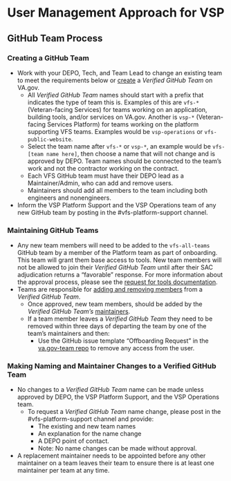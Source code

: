 # User Management Approach for VSP

## GitHub Team Process

### Creating a GitHub Team 

* Work with your DEPO, Tech, and Team Lead to change an existing team to meet the requirements below or [create](https://help.github.com/en/enterprise/2.19/admin/user-management/creating-teams) a *Verified GitHub Team* on VA.gov. 
    * All *Verified GitHub Team* names should start with a prefix that indicates the type of team this is. Examples of this are `vfs-*` (Veteran-facing Services) for teams working on an application, building tools, and/or services on VA.gov. Another is `vsp-*` (Veteran-facing Services Platform) for teams working on the platform supporting VFS teams. Examples would be `vsp-operations` or `vfs-public-website`. 
    * Select the team name after `vfs-*` or `vsp-*`, an example would be `vfs-[team name here]`, then choose a name that will not change and is approved by DEPO. Team names should be connected to the team’s work and not the contractor working on the contract. 
    * Each VFS GitHub team must have their DEPO lead as a Maintainer/Admin, who can add and remove users.    
    * Maintainers should add all members to the team including both engineers and nonengineers. 
* Inform the VSP Platform Support and the VSP Operations team of any new GitHub team by posting in the #vfs-platform-support  channel. 

### Maintaining GitHub Teams 

* Any new team members will need to be added to the `vfs-all-teams` GitHub team by a member of the Platform team as part of onboarding. This team will grant them base access to tools. New team members will not be allowed to join their *Verified GitHub Team* until after their SAC adjudication returns a “favorable” response. For more information about the approval process, please see the [request for tools documentation](https://github.com/department-of-veterans-affairs/va.gov-team/blob/master/platform/working-with-vsp/orientation/request-access-to-tools.md#additional-orientation-steps-for-developers). 
* Teams are responsible for [adding and removing members](https://help.github.com/en/enterprise/2.19/admin/user-management/adding-people-to-teams) from a *Verified GitHub Team*. 
    * Once approved, new team members, should be added by the *Verified GitHub Team’s* [maintainers](https://help.github.com/en/enterprise/2.19/user/github/setting-up-and-managing-organizations-and-teams/giving-team-maintainer-permissions-to-an-organization-member). 
    * If a team member leaves a *Verified GitHub Team* they need to be removed within three days of departing the team by one of the team’s maintainers and then: 
        * Use the GitHub issue template “Offboarding Request” in the [va.gov-team repo](https://github.com/department-of-veterans-affairs/va.gov-team) to remove any access from the user.

### Making Naming and Maintainer Changes to a Verified GitHub Team

* No changes to a *Verified GitHub Team* name can be made unless approved by DEPO, the VSP Platform Support, and the VSP Operations team.
    * To request a *Verified GitHub Team* name change, please post in the  #vfs-platform-support channel and provide:
        * The existing and new team names
        * An explanation for the name change
        * A DEPO point of contact.  
        * Note: No name changes can be made without approval.  
* A replacement maintainer needs to be appointed before any other maintainer on a team leaves their team to ensure there is at least one maintainer per team at any time.
